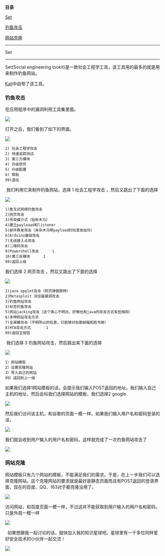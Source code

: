 **目录**

[Set](#t0 "Set")

[钓鱼攻击](#t1 "钓鱼攻击")

[网站克隆](#t2 "网站克隆 ") 

* * *

Set
---

Set(Social engineering tookit)是一款社会工程学工具，该工具用的最多的就是用来制作钓鱼网站。

[Kali](https://so.csdn.net/so/search?q=Kali&spm=1001.2101.3001.7020)中自带了该工具。

### 钓鱼攻击

在应用程序中的漏洞利用工具集里面。

![](https://img-blog.csdnimg.cn/20181121215833769.png?x-oss-process=image/watermark,type_ZmFuZ3poZW5naGVpdGk,shadow_10,text_aHR0cHM6Ly9ibG9nLmNzZG4ubmV0L3FxXzM2MTE5MTky,size_16,color_FFFFFF,t_70)

打开之后，我们看到了如下的界面。

![](https://img-blog.csdnimg.cn/20181121215935134.png?x-oss-process=image/watermark,type_ZmFuZ3poZW5naGVpdGk,shadow_10,text_aHR0cHM6Ly9ibG9nLmNzZG4ubmV0L3FxXzM2MTE5MTky,size_16,color_FFFFFF,t_70)

```
1) 社会工程学攻击      
2) 快速追踪测试      
3) 第三方模块      
4) 升级软件      
5) 升级配置      
6) 帮助      
99)退出
```


 我们利用它来制作钓鱼网站，选择 1 社会工程学攻击 ，然后又跳出了下面的选择

![](https://img-blog.csdnimg.cn/2018112122013240.png?x-oss-process=image/watermark,type_ZmFuZ3poZW5naGVpdGk,shadow_10,text_aHR0cHM6Ly9ibG9nLmNzZG4ubmV0L3FxXzM2MTE5MTky,size_16,color_FFFFFF,t_70)

```
1)鱼叉式网络钓鱼攻击      
2)网页攻击      
3)传染媒介式（俗称木马）      
4)建立payloaad和listener      
5)邮件群发攻击（夹杂木马啊payload的玩意发给你）      
6)Arduino基础攻击      
7)无线接入点攻击      
8)二维码攻击      
9)Powershell攻击      1
10)第三反模块      1
99)返回上级
```


我们选择 2 网页攻击 ，然后又跳出了下面的选择

![](https://img-blog.csdnimg.cn/20181121220552275.png?x-oss-process=image/watermark,type_ZmFuZ3poZW5naGVpdGk,shadow_10,text_aHR0cHM6Ly9ibG9nLmNzZG4ubmV0L3FxXzM2MTE5MTky,size_16,color_FFFFFF,t_70)

```
1)java applet攻击（网页弹窗那种）      
2)Metasploit 浏览器漏洞攻击      
3)钓鱼网站攻击      
4)标签钓鱼攻击      
5)网站jacking攻击（这个真心不明白，好像也和java的攻击方式有些相同）      
6)多种网站攻击方式      
7)全屏幕攻击（不明所以的玩意，只能够对谷歌邮箱和脸书用）      
8)HTA攻击方式       1
99)返回主按钮
```


 我们选择 3 钓鱼网站攻击，然后跳出来下面的选择

![](https://img-blog.csdnimg.cn/20181121220813968.png?x-oss-process=image/watermark,type_ZmFuZ3poZW5naGVpdGk,shadow_10,text_aHR0cHM6Ly9ibG9nLmNzZG4ubmV0L3FxXzM2MTE5MTky,size_16,color_FFFFFF,t_70)

```
1）网站模版      
2）设置克隆网站      
3）导入自己的网站       
99）返回到上一级
```


如果我们选择1网站模板的话，会提示我们输入POST返回的地址，我们输入自己主机的地址，然后会叫我们选择网站的模板，我们选择2 google

![](https://img-blog.csdnimg.cn/20181121225215397.png?x-oss-process=image/watermark,type_ZmFuZ3poZW5naGVpdGk,shadow_10,text_aHR0cHM6Ly9ibG9nLmNzZG4ubmV0L3FxXzM2MTE5MTky,size_16,color_FFFFFF,t_70)

然后我们访问该主机，和谷歌的页面一模一样，如果我们输入用户名和密码登录的话， 

![](https://img-blog.csdnimg.cn/20181121225339528.png?x-oss-process=image/watermark,type_ZmFuZ3poZW5naGVpdGk,shadow_10,text_aHR0cHM6Ly9ibG9nLmNzZG4ubmV0L3FxXzM2MTE5MTky,size_16,color_FFFFFF,t_70)

我们就会收到用户输入的用户名和密码，这样就完成了一次钓鱼网站攻击了

![](https://img-blog.csdnimg.cn/20181121225454839.png?x-oss-process=image/watermark,type_ZmFuZ3poZW5naGVpdGk,shadow_10,text_aHR0cHM6Ly9ibG9nLmNzZG4ubmV0L3FxXzM2MTE5MTky,size_16,color_FFFFFF,t_70)

### 网站克隆 

网站模板只有几个网站的模板，不能满足我们的需求。于是，在上一步我们可以选择克隆网站。这个克隆网站的要求就是最好是静态页面而且有POST返回的登录界面，现在的百度、QQ、163对于都克隆没用了。

![](https://img-blog.csdnimg.cn/20181121225928483.png?x-oss-process=image/watermark,type_ZmFuZ3poZW5naGVpdGk,shadow_10,text_aHR0cHM6Ly9ibG9nLmNzZG4ubmV0L3FxXzM2MTE5MTky,size_16,color_FFFFFF,t_70)

访问网站，和百度页面一模一样，不过这并不能获取到用户输入的用户名和密码，只是外观一模一样

![](https://img-blog.csdnimg.cn/20181121230129277.png?x-oss-process=image/watermark,type_ZmFuZ3poZW5naGVpdGk,shadow_10,text_aHR0cHM6Ly9ibG9nLmNzZG4ubmV0L3FxXzM2MTE5MTky,size_16,color_FFFFFF,t_70)

  如果想跟我一起讨论的话，就快加入我的知识星球吧。星球里有一千多位同样爱好安全技术的小伙伴一起交流！

![](https://img-blog.csdnimg.cn/1219ed79e9ed449d85d27b732cda5ea6.jpg)